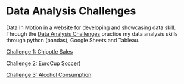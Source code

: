 # Data Analysis Challenges 

Data In Motion in a website for developing and showcasing data skill. Through the [Data Analysis Challenges](https://d-i-motion.com/courses/premium-data-analysis-challenges/) practice my data analysis skills through python (pandas), Google Sheets and Tableau.




[Challenge 1: Chipotle Sales](https://github.com/ELBrown11/DataInMotionChallenges/blob/main/DataInMotion_ChipotleSales_Notebook.ipynb)


[Challenge 2: EuroCup Soccer](https://github.com/ELBrown11/DataInMotionChallenges/blob/main/DataInMotion_EuroCupSoccer_Notebook.ipynb))


[Challenge 3: Alcohol Consumption](https://github.com/ELBrown11/DataInMotionChallenges/blob/main/DataInMotion_AlcoholConsumption_Notebook.ipynb)
